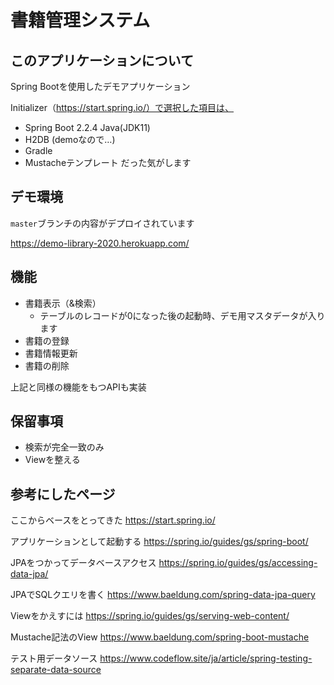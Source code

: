 # 書籍管理システム

## このアプリケーションについて
Spring Bootを使用したデモアプリケーション

Initializer（https://start.spring.io/）で選択した項目は、
 * Spring Boot 2.2.4 Java(JDK11)
 * H2DB (demoなので…)
 * Gradle
 * Mustacheテンプレート
だった気がします

## デモ環境
`master`ブランチの内容がデプロイされています

https://demo-library-2020.herokuapp.com/

## 機能
 * 書籍表示（&検索）
   * テーブルのレコードが0になった後の起動時、デモ用マスタデータが入ります
 * 書籍の登録
 * 書籍情報更新
 * 書籍の削除

上記と同様の機能をもつAPIも実装

## 保留事項
 * 検索が完全一致のみ
 * Viewを整える

## 参考にしたページ

ここからベースをとってきた
https://start.spring.io/

アプリケーションとして起動する
https://spring.io/guides/gs/spring-boot/

JPAをつかってデータベースアクセス
https://spring.io/guides/gs/accessing-data-jpa/

JPAでSQLクエリを書く
https://www.baeldung.com/spring-data-jpa-query

Viewをかえすには
https://spring.io/guides/gs/serving-web-content/

Mustache記法のView
https://www.baeldung.com/spring-boot-mustache

テスト用データソース
https://www.codeflow.site/ja/article/spring-testing-separate-data-source